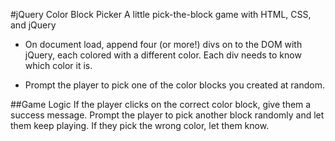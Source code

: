 #jQuery Color Block Picker
A little pick-the-block game with HTML, CSS, and jQuery

- On document load, append four (or more!) divs on to the DOM with jQuery, each colored with a different color. Each div needs to know which color it is.

- Prompt the player to pick one of the color blocks you created at random.


##Game Logic
If the player clicks on the correct color block, give them a success message.
Prompt the player to pick another block randomly and let them keep playing.
If they pick the wrong color, let them know.
